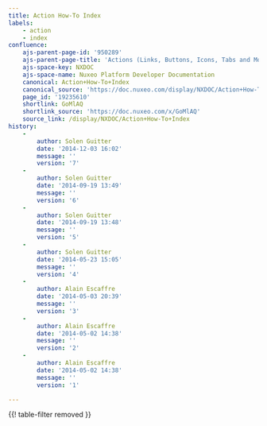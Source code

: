 ```yaml
---
title: Action How-To Index
labels:
    - action
    - index
confluence:
    ajs-parent-page-id: '950289'
    ajs-parent-page-title: 'Actions (Links, Buttons, Icons, Tabs and More)'
    ajs-space-key: NXDOC
    ajs-space-name: Nuxeo Platform Developer Documentation
    canonical: Action+How-To+Index
    canonical_source: 'https://doc.nuxeo.com/display/NXDOC/Action+How-To+Index'
    page_id: '19235610'
    shortlink: GoMlAQ
    shortlink_source: 'https://doc.nuxeo.com/x/GoMlAQ'
    source_link: /display/NXDOC/Action+How-To+Index
history:
    - 
        author: Solen Guitter
        date: '2014-12-03 16:02'
        message: ''
        version: '7'
    - 
        author: Solen Guitter
        date: '2014-09-19 13:49'
        message: ''
        version: '6'
    - 
        author: Solen Guitter
        date: '2014-09-19 13:48'
        message: ''
        version: '5'
    - 
        author: Solen Guitter
        date: '2014-05-23 15:05'
        message: ''
        version: '4'
    - 
        author: Alain Escaffre
        date: '2014-05-03 20:39'
        message: ''
        version: '3'
    - 
        author: Alain Escaffre
        date: '2014-05-02 14:38'
        message: ''
        version: '2'
    - 
        author: Alain Escaffre
        date: '2014-05-02 14:38'
        message: ''
        version: '1'

---
```

{{! table-filter removed }}

&nbsp;

&nbsp;
